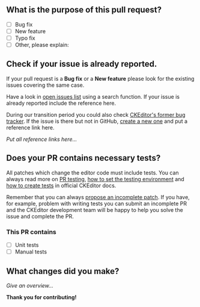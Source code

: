 ## What is the purpose of this pull request?

- [ ] Bug fix
- [ ] New feature
- [ ] Typo fix
- [ ] Other, please explain:

## Check if your issue is already reported.

If your pull request is a **Bug fix** or a **New feature** please look for the existing issues covering the same case.

Have a look in [open issues list](https://github.com/ckeditor/ckeditor-dev/issues) using a search function. If your issue
is already reported include the reference here.

During our transition period you could also check [CKEditor's former bug tracker](https://dev.ckeditor.com). If the issue
is there but not in GitHub, [create a new one](https://github.com/ckeditor/ckeditor-dev/issues/new) and put a reference link here.

*Put all reference links here...*

## Does your PR contains necessary tests?

All patches which change the editor code must include tests. You can always read more
on [PR testing](http://docs.ckeditor.com/#!/guide/dev_contributing_code-section-tests),
[how to set the testing environment](http://docs.ckeditor.com/#!/guide/dev_tests) and
[how to create tests](http://docs.ckeditor.com/#!/guide/dev_tests-section-creating-your-own-test)
in official CKEditor docs.

Remember that you can always [propose an incomplete patch](http://docs.ckeditor.com/#!/guide/dev_contributing_code-section-proposing-incomplete-patches).
If you have, for example, problem with writing tests you can submit an incomplete PR and the CKEditor development team will
be happy to help you solve the issue and complete the PR.

### This PR contains

- [ ] Unit tests
- [ ] Manual tests

## What changes did you make?

*Give an overview...*

**Thank you for contributing!**

